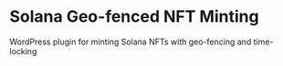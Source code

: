# Solana Geo-fenced NFT Minting
WordPress plugin for minting Solana NFTs with geo-fencing and time-locking
